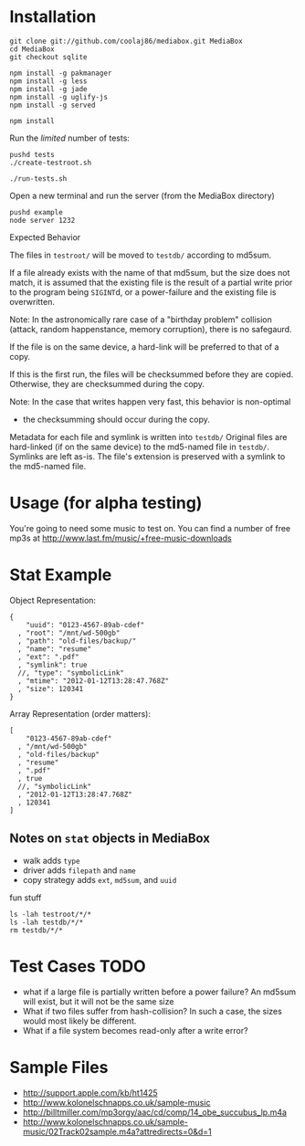 Installation
===

    git clone git://github.com/coolaj86/mediabox.git MediaBox
    cd MediaBox
    git checkout sqlite

    npm install -g pakmanager
    npm install -g less
    npm install -g jade
    npm install -g uglify-js
    npm install -g served

    npm install

Run the *limited* number of tests:

    pushd tests
    ./create-testroot.sh

    ./run-tests.sh

Open a new terminal and run the server (from the MediaBox directory)

    pushd example
    node server 1232

Expected Behavior

The files in `testroot/` will be moved to `testdb/` according to md5sum.

If a file already exists with the name of that md5sum, but the size does not match,
it is assumed that the existing file is the result of a partial write prior
to the program being `SIGINT`d, or a power-failure and the existing file is overwritten.

Note: In the astronomically rare case of a "birthday problem" collision
(attack, random happenstance, memory corruption), there is no safegaurd.

If the file is on the same device, a hard-link will be preferred to that of a copy.

If this is the first run, the files will be checksummed before they are copied.
Otherwise, they are checksummed during the copy.

Note: In the case that writes happen very fast, this behavior is non-optimal 
- the checksumming should occur during the copy.

Metadata for each file and symlink is written into `testdb/`
Original files are hard-linked (if on the same device) to the md5-named file in `testdb/`.
Symlinks are left as-is.
The file's extension is preserved with a symlink to the md5-named file.

Usage (for alpha testing)
===

You're going to need some music to test on. You can find a number of free mp3s at 
<http://www.last.fm/music/+free-music-downloads>


Stat Example
===

Object Representation:

    {
        "uuid": "0123-4567-89ab-cdef"
      , "root": "/mnt/wd-500gb"
      , "path": "old-files/backup/"
      , "name": "resume"
      , "ext": ".pdf"
      , "symlink": true
      //, "type": "symbolicLink"
      , "mtime": "2012-01-12T13:28:47.768Z"
      , "size": 120341
    }

Array Representation (order matters):

    [
        "0123-4567-89ab-cdef"
      , "/mnt/wd-500gb"
      , "old-files/backup"
      , "resume"
      , ".pdf"
      , true
      //, "symbolicLink"
      , "2012-01-12T13:28:47.768Z"
      , 120341
    ]

Notes on `stat` objects in MediaBox
---

  * walk adds `type`
  * driver adds `filepath` and `name`
  * copy strategy adds `ext`, `md5sum`, and `uuid`

fun stuff

    ls -lah testroot/*/*
    ls -lah testdb/*/*
    rm testdb/*/*

Test Cases TODO
===

  * what if a large file is partially written before a power failure?
    An md5sum will exist, but it will not be the same size
  * What if two files suffer from hash-collision?
    In such a case, the sizes would most likely be different.
  * What if a file system becomes read-only after a write error?

Sample Files
===

  * http://support.apple.com/kb/ht1425
  * http://www.kolonelschnapps.co.uk/sample-music
  * http://billtmiller.com/mp3orgy/aac/cd/comp/14_obe_succubus_lp.m4a
  * http://www.kolonelschnapps.co.uk/sample-music/02Track02sample.m4a?attredirects=0&d=1
